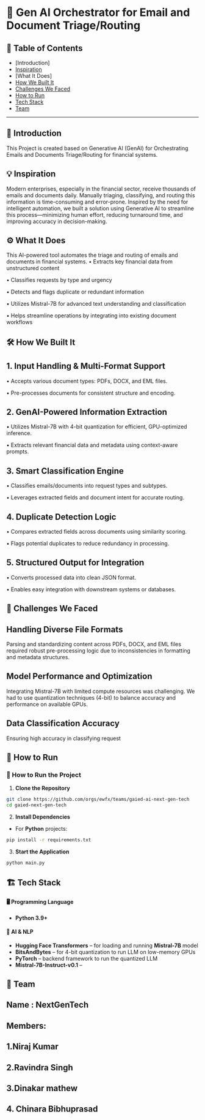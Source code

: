 # 🚀 Gen AI Orchestrator for Email and Document Triage/Routing

## 📌 Table of Contents
- [Introduction]
- [Inspiration]()
- [What It Does]
- [How We Built It](#how-we-built-it)
- [Challenges We Faced](#challenges-we-faced)
- [How to Run](#how-to-run)
- [Tech Stack](#tech-stack)
- [Team](#team)

---

## 🎯 Introduction
This Project is created based on Generative AI (GenAI) for Orchestrating Emails and Documents Triage/Routing for financial systems.



## 💡 Inspiration
Modern enterprises, especially in the financial sector, receive thousands of emails and documents daily. Manually triaging, classifying, and routing this information is time-consuming and error-prone. Inspired by the need for intelligent automation, we built a solution using Generative AI to streamline this process—minimizing human effort, reducing turnaround time, and improving accuracy in decision-making.

## ⚙️ What It Does
This AI-powered tool automates the triage and routing of emails and documents in financial systems. 
• Extracts key financial data from unstructured content

• Classifies requests by type and urgency

• Detects and flags duplicate or redundant information

• Utilizes Mistral-7B for advanced text understanding and classification

• Helps streamline operations by integrating into existing document workflows

## 🛠️ How We Built It
## 1. Input Handling & Multi-Format Support

• Accepts various document types: PDFs, DOCX, and EML files.

• Pre-processes documents for consistent structure and encoding.

## 2. GenAI-Powered Information Extraction

• Utilizes Mistral-7B with 4-bit quantization for efficient, GPU-optimized inference.

• Extracts relevant financial data and metadata using context-aware prompts.

## 3. Smart Classification Engine

• Classifies emails/documents into request types and subtypes.

• Leverages extracted fields and document intent for accurate routing.

## 4. Duplicate Detection Logic

• Compares extracted fields across documents using similarity scoring.

• Flags potential duplicates to reduce redundancy in processing.

## 5. Structured Output for Integration

• Converts processed data into clean JSON format.

• Enables easy integration with downstream systems or databases.

## 🚧 Challenges We Faced
## Handling Diverse File Formats
Parsing and standardizing content across PDFs, DOCX, and EML files required robust pre-processing logic due to inconsistencies in formatting and metadata structures.

## Model Performance and Optimization
Integrating Mistral-7B with limited compute resources was challenging. We had to use quantization techniques (4-bit) to balance accuracy and performance on available GPUs.

## Data Classification Accuracy
Ensuring high accuracy in classifying request

## 🏃 How to Run
### 🚀 How to Run the Project

1. **Clone the Repository**

```bash
git clone https://github.com/orgs/ewfx/teams/gaied-ai-next-gen-tech
cd gaied-next-gen-tech
```

2. **Install Dependencies**

- For **Python** projects:

```bash
pip install -r requirements.txt
```


3. **Start the Application**

```bash
python main.py
```


## 🏗️ Tech Stack
 
#### 🖥️ Programming Language
- **Python 3.9+**

#### 🧠 AI & NLP
- **Hugging Face Transformers** – for loading and running **Mistral-7B** model  
- **BitsAndBytes** – for 4-bit quantization to run LLM on low-memory GPUs  
- **PyTorch** – backend framework to run the quantized LLM  
- **Mistral-7B-Instruct-v0.1** –

## 👥 Team
## Name : NextGenTech
## Members: 
## 1.Niraj Kumar
## 2.Ravindra Singh
## 3.Dinakar mathew
## 4. Chinara Bibhuprasad